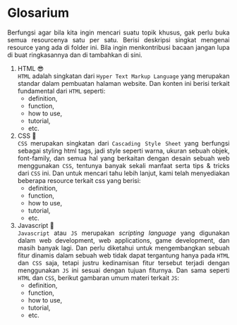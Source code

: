 # Glosarium
<div style="text-align: justify">
Berfungsi agar bila kita ingin mencari suatu topik khusus, gak perlu buka semua resourcenya satu per satu. Berisi deskripsi singkat mengenai resource yang ada di folder ini. Bila ingin menkontribusi bacaan jangan lupa di buat ringkasannya dan di tambahkan di sini.

1. HTML 😎
\
`HTML` adalah singkatan dari `Hyper Text Markup Language` yang merupakan standar dalam pembuatan halaman website. Dan konten ini berisi terkait fundamental dari `HTML` seperti:
    - definition,
    - function,
    - how to use,
    - tutorial,
    - etc.
2. CSS 🤩
\
`CSS` merupakan singkatan dari `Cascading Style Sheet` yang berfungsi sebagai styling html tags, jadi style seperti warna, ukuran sebuah objek, font-family, dan semua hal yang berkaitan dengan desain sebuah web menggunakan `CSS`, tentunya banyak sekali manfaat serta tips & tricks dari `CSS` ini. Dan untuk mencari tahu lebih lanjut, kami telah menyediakan beberapa resource terkait css yang berisi:
    - definition,
    - function,
    - how to use,
    - tutorial,
    - etc.
3. Javascript 👀
\
`Javascript` atau `JS` merupakan _scripting language_ yang digunakan dalam web development, web applications, game development, dan masih banyak lagi. Dan perlu diketahui untuk mengembangkan sebuah fitur dinamis dalam sebuah web tidak dapat tergantung hanya pada `HTML` dan `CSS` saja, tetapi justru kedinamisan fitur tersebut terjadi dengan menggunakan `JS` ini sesuai dengan tujuan fiturnya. Dan sama seperti `HTML` dan `CSS`, berikut gambaran umum materi terkait `JS`:
    - definition,
    - function,
    - how to use,
    - tutorial,
    - etc.
    
</div>